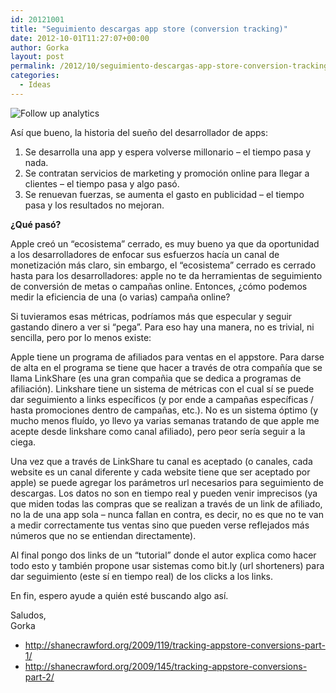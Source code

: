 ```yaml
---
id: 20121001
title: "Seguimiento descargas app store (conversion tracking)"
date: 2012-10-01T11:27:07+00:00
author: Gorka
layout: post
permalink: /2012/10/seguimiento-descargas-app-store-conversion-tracking/
categories:
  - Ideas
---
```

<img style="margin: auto;" src="/public/img/2012/10/follow-up-analytics.jpg" alt="Follow up analytics" />

Así que bueno, la historia del sueño del desarrollador de apps:

1. Se desarrolla una app y espera volverse millonario – el tiempo pasa y nada.
2. Se contratan servicios de marketing y promoción online para llegar a clientes – el tiempo pasa y algo pasó.
3. Se renuevan fuerzas, se aumenta el gasto en publicidad – el tiempo pasa y los resultados no mejoran.

**¿Qué pasó?**

Apple creó un “ecosistema” cerrado, es muy bueno ya que da oportunidad a los desarrolladores de enfocar sus esfuerzos hacía un canal de monetización más claro, sin embargo, el “ecosistema” cerrado es cerrado hasta para los desarrolladores: apple no te da herramientas de seguimiento de conversión de metas o campañas online. Entonces, ¿cómo podemos medir la eficiencia de una (o varias) campaña online?

Si tuvieramos esas métricas, podríamos más que especular y seguir gastando dinero a ver si “pega”. Para eso hay una manera, no es trivial, ni sencilla, pero por lo menos existe:

Apple tiene un programa de afiliados para ventas en el appstore. Para darse de alta en el programa se tiene que hacer a través de otra compañía que se llama LinkShare (es una gran compañia que se dedica a programas de afiliación). Linkshare tiene un sistema de métricas con el cual sí se puede dar seguimiento a links específicos (y por ende a campañas específicas / hasta promociones dentro de campañas, etc.). No es un sistema óptimo (y mucho menos fluído, yo llevo ya varias semanas tratando de que apple me acepte desde linkshare como canal afiliado), pero peor sería seguir a la ciega.

Una vez que a través de LinkShare tu canal es aceptado (o canales, cada website es un canal diferente y cada website tiene que ser aceptado por apple) se puede agregar los parámetros url necesarios para seguimiento de descargas. Los datos no son en tiempo real y pueden venir imprecisos (ya que miden todas las compras que se realizan a través de un link de afiliado, no la de una app sola – nunca fallan en contra, es decir, no es que no te van a medir correctamente tus ventas sino que pueden verse reflejados más números que no se entiendan directamente).

Al final pongo dos links de un “tutorial” donde el autor explica como hacer todo esto y también propone usar sistemas como bit.ly (url shorteners) para dar seguimiento (este sí en tiempo real) de los clicks a los links.

En fin, espero ayude a quién esté buscando algo así.

Saludos,<br />
Gorka

- http://shanecrawford.org/2009/119/tracking-appstore-conversions-part-1/
- http://shanecrawford.org/2009/145/tracking-appstore-conversions-part-2/
